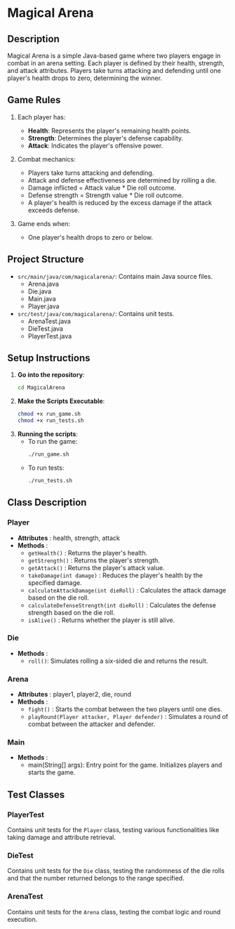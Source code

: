 # Magical Arena

## Description

Magical Arena is a simple Java-based game where two players engage in combat in an arena setting. Each player is defined by their health, strength, and attack attributes. Players take turns attacking and defending until one player's health drops to zero, determining the winner.

## Game Rules

1. Each player has:
    - **Health**: Represents the player's remaining health points.
    - **Strength**: Determines the player's defense capability.
    - **Attack**: Indicates the player's offensive power.

2. Combat mechanics:
    - Players take turns attacking and defending.
    - Attack and defense effectiveness are determined by rolling a die.
    - Damage inflicted = Attack value * Die roll outcome.
    - Defense strength = Strength value * Die roll outcome.
    - A player's health is reduced by the excess damage if the attack exceeds defense.

3. Game ends when:
    - One player's health drops to zero or below.

## Project Structure

- `src/main/java/com/magicalarena/`: Contains main Java source files.
    - Arena.java
    - Die.java
    - Main.java
    - Player.java
- `src/test/java/com/magicalarena/`: Contains unit tests.
    - ArenaTest.java
    - DieTest.java
    - PlayerTest.java

## Setup Instructions

1. **Go into the repository**:
   ```bash
   cd MagicalArena
   ```
2. **Make the Scripts Executable**:
   ```bash
   chmod +x run_game.sh
   chmod +x run_tests.sh
   ```
3. **Running the scripts**:
    - To run the game:
        ```bash
        ./run_game.sh
        ```
    - To run tests:
        ```bash
        ./run_tests.sh
        ```

## Class Description

### Player
- **Attributes** : health, strength, attack
- **Methods** :
  - `getHealth()` : Returns the player's health.
  - `getStrength()` : Returns the player's strength.
  - `getAttack()` : Returns the player's attack value.
  - `takeDamage(int damage)` : Reduces the player's health by the specified damage.
  - `calculateAttackDamage(int dieRoll)` : Calculates the attack damage based on the die roll.
  - `calculateDefenseStrength(int dieRoll)` : Calculates the defense strength based on the die roll.
  - `isAlive()` : Returns whether the player is still alive.

### Die
- **Methods** : 
  - `roll()`: Simulates rolling a six-sided die and returns the result.

### Arena
- **Attributes** : player1, player2, die, round
- **Methods** :
  - `fight()` : Starts the combat between the two players until one dies.
  - `playRound(Player attacker, Player defender)` : Simulates a round of combat between the attacker and defender.

### Main
- **Methods** :
  - main(String[] args): Entry point for the game. Initializes players and starts the game.

## Test Classes

### PlayerTest
Contains unit tests for the `Player` class, testing various functionalities like taking damage and attribute retrieval.

### DieTest
Contains unit tests for the `Die` class, testing the randomness of the die rolls and that the number returned belongs to the range specified.

### ArenaTest
Contains unit tests for the `Arena` class, testing the combat logic and round execution.